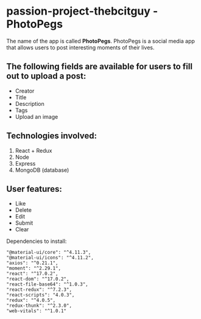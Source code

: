 # passion-project-thebcitguy - PhotoPegs

The name of the app is called __PhotoPegs__. PhotoPegs is a social media app that allows users to post interesting moments of their lives.

## The following fields are available for users to fill out to upload a post: ##
* Creator
* Title
* Description
* Tags
* Upload an image

## Technologies involved: ##
1. React + Redux
2. Node
3. Express
4. MongoDB (database)

## User features: ##
*  Like
*  Delete
*  Edit
*  Submit
*  Clear

Dependencies to install:

    "@material-ui/core": "^4.11.3",
    "@material-ui/icons": "^4.11.2",
    "axios": "^0.21.1",
    "moment": "^2.29.1",
    "react": "^17.0.2",
    "react-dom": "^17.0.2",
    "react-file-base64": "^1.0.3",
    "react-redux": "^7.2.3",
    "react-scripts": "4.0.3",
    "redux": "^4.0.5",
    "redux-thunk": "^2.3.0",
    "web-vitals": "^1.0.1"
